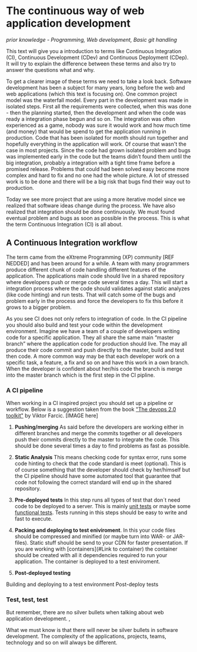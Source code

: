 # The continuous way of web application development

*prior  knowledge  - Programming, Web development, Basic git handling*

This text will give you a introduction to terms like Continuous Integration (CI), Continuous Development (CDev) and Continuous Deployment (CDep). It will try to explain the difference between these terms and also try to answer the questions what and why.

To get a clearer image of these terms we need to take a look back. Software development has been a subject for many years, long before the web and web applications (which this text is focusing on). One common project model was the waterfall model. Every part in the development was made in isolated steps. First all the requirements were collected, when this was done - then the planning started, then the development and when the code was ready a integration phase begun and so on. The integration was often experienced as a game, nobody was sure it would work and how much time (and money) that would be spend to get the application running in production. Code that has been isolated for month should run together and hopefully everything in the application will work. Of course that wasn't the case in most projects. Since the code had grown isolated problem and bugs was implemented early in the code but the teams didn’t found them until the big integration, probably a integration with a tight time frame before a promised release. Problems that could had been solved easy become more complex and hard to fix and no one had the whole picture. A lot of stressed work is to be done and there will be a big risk that bugs find their way out to production.

Today we see more project that are using a more iterative model since we realized that software ideas change during the process. We have also realized that integration should be done continuously. We must found eventual problem and bugs as soon as possible in the process. This is what the term Continuous Integration (CI) is all about.

## A Continuous Integration workflow

The term came from the eXtreme Programming (XP) community [REF NEDDED] and has been around for a while. A team with many programmers produce different chunk of code handling different features of the application. The applications main code should live in a shared repository where developers push or merge code several times a day. This will start a integration process where the code should validates against static analyzes (like code hinting) and run tests. That will catch some of the bugs and problem early in the process and force the developers to fix this before it grows to a bigger problem.

As you see CI does not only refers to integration of code. In the CI pipeline you should also build and test your code within the development environment. Imagine we have a team of a couple of developers writing code for a specific application. They all share the same main “master branch” where the application code for production should live. The may all produce their code commit and push directly to the master, build and test then code. A more common way may be that each developer work on a specific task, a feature, a fix and so on and have this work in a own branch. When the developer is confident about her/his code the branch is merge into the master branch which is the first step in the CI pipline.

### A CI pipeline
When working in a CI inspired project you should set up a pipeline or workflow. Below is a suggestion taken from the book ["The devops 2.0 toolkit"](https://leanpub.com/the-devops-2-toolkit) by Viktor Farcic.
[IMAGE here]


1. **Pushing/merging**
As said before the developers are working either in different branches and merge the commits together or all developers push their commits directly to the master to integrate the code. This should be done several times a day to find problems as fast as possible.

2. **Static Analysis**
This means checking code for syntax error, runs some code hinting to check that the code standard is meet (optional). This is of course something that the developer should check by her/himself but the CI pipeline should have some automated tool that guarantee that code not following the correct standard will end up in the shared repository.

3. **Pre-deployed tests**
In this step runs all types of test that don´t need code to be deployed to a server. This is mainly [unit tests](#) or maybe some [functional tests](#). Tests running in this steps should be easy to write and fast to execute.

4. **Packing and deploying to test eniviroment**. In this your code files should be compressed and minified (or maybe turn into WAR- or JAR-files). Static stuff should be send to your CDN for faster presentation. If you are working with [containers](#Link to container) the container should be created with all it dependencies required to run your application. The container is deployed to a test eniviroment.

5. **Post-deployed testing**



Building and deploying to a test environment
Post-deploy tests

### Test, test, test


But remember, there are no silver bullets when talking about web application development.
,

What we must know is that there will never be silver bullets in software development. The complexity of the applications, projects, teams, technology and so on will always be different.
